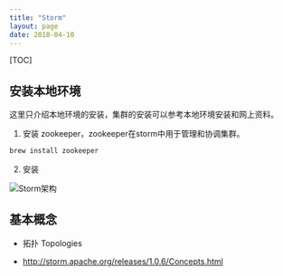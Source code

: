 ```yaml
---
title: "Storm"
layout: page
date: 2018-04-10
---
```

[TOC]

## 安装本地环境
这里只介绍本地环境的安装，集群的安装可以参考本地环境安装和网上资料。

1. 安装 zookeeper，zookeeper在storm中用于管理和协调集群。

```bash
brew install zookeeper
````

2. 安装



![Storm架构](https://upload-images.jianshu.io/upload_images/3661808-0d38f5d1129be88f.png)

## 基本概念

- 拓扑 Topologies






- <http://storm.apache.org/releases/1.0.6/Concepts.html>
